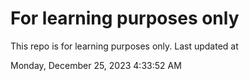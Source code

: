 # For learning purposes only
This repo is for learning purposes only.
Last updated at

Monday, December 25, 2023 4:33:52 AM

